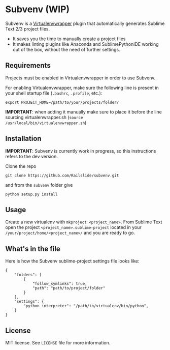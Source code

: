 Subvenv (WIP)
=============

Subvenv is a [Virtualenvwrapper](http://virtualenvwrapper.readthedocs.org/en/latest/) plugin that automatically generates Sublime Text 2/3 project files.

* It saves you the time to manually create a project files
* It makes linting plugins like Anaconda and SublimePythonIDE working out of the box, without the need of further settings.

Requirements
------------

Projects must be enabled in Virtualenvwrapper in order to use Subvenv.

For enabling Virtualenvwrapper, make sure the following line is present in your shell startup file (`.bashrc`, `.profile`, etc.):

    export PROJECT_HOME=/path/to/your/projects/folder/

**IMPORTANT**: when adding it manually make sure to place it before the line sourcing virtualenwrapper.sh (`source /usr/local/bin/virtualenvwrapper.sh`)

Installation
------------

**IMPORTANT**: Subvenv is currently work in progress, so this instructions refers to the dev version.

Clone the repo

    git clone https://github.com/Railslide/subvenv.git

and from the `subvenv` folder give

    python setup.py install


Usage
-----

Create a new virtualenv with `mkproject <project_name>`. From Sublime Text open the project `<project_name>.sublime-project` located in your `/your/project/home/<project_name>/` and you are ready to go.

What's in the file
------------------

Here is how the Subvenv sublime-project settings file looks like:

    {
        "folders": [
            {
                "follow_symlinks": true,
                "path": "path/to/project/folder"
            }
        ],
        "settings": {
            "python_interpreter": "/path/to/virtualenv/bin/python",
        }
    }


License
-------

MIT license. See `LICENSE` file for more information.


